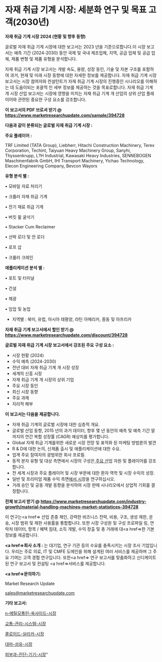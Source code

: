 # 자재 취급 기계 시장: 세분화 연구 및 목표 고객(2030년)

<strong>자재 취급 기계 시장 2024 (현황 및 향후 동향)</strong>

글로벌 자재 취급 기계 시장에 대한 보고서는 2023 년을 기준으로합니다.이 시장 보고서는 예측 기간 (2024-2030) 동안 국제 및 국내 제조업체, 지역, 공급 업체 및 공급 업체, 제품 변형 및 제품 유형을 분석합니다.

자재 취급 기계 시장 보고서는 개발 속도, 용량, 성장 동인, 기술 및 자본 구조를 포함하여 과거, 현재 및 미래 시장 동향에 대한 자세한 정보를 제공합니다. 자재 취급 기계 시장 보고서는 시장 참여자와 컨설턴트가 자재 취급 기계 시장의 진행중인 시나리오를 이해하는 데 도움이되는 포괄적 인 세부 정보를 제공하는 것을 목표로합니다. 자재 취급 기계 개 시장 산업 보고서는 시장에 영향을 미치는 자재 취급 기계 개 산업의 상위 산업 플레이어와 관련된 중요한 구성 요소를 강조합니다.



<strong>이 보고서의 PDF 브로셔 받기 @ <a href=https://www.marketresearchupdate.com/sample/394728>https://www.marketresearchupdate.com/sample/394728</a></strong>



<strong>다음과 같이 분류되는 글로벌 자재 취급 기계 시장 :</strong>



<strong>주요 플레이어 :</strong>

TRF Limited (TATA Group), Liebherr, Hitachi Construction Machinery, Terex Corporation, Techint, Taiyuan Heavy Machinery Group, Sanyhi, Thyssenkrupp, L?H Industrial, Kawasaki Heavy Industries, SENNEBOGEN Maschinenfabrik GmbH, IHI Transport Machinery, Yichao Technology, Elecon Engineering Company, Bevcon Wayors



<strong>유형 분석 별 :</strong>

• 모바일 자료 처리기

• 크롤러 자재 취급 기계

• 전기 재료 취급 기계

• 버킷 휠 굴삭기

• Stacker Cum Reclaimer

• 선박 로더 및 언 로더

• 로프 삽

• 크롤러 크레인



<strong>애플리케이션 분석 별 :</strong>

• 포트 및 터미널

• 건설

• 채광

• 임업 및 농업

<ul>
  <li>지역별 : 북미, 유럽, 아시아 태평양, 라틴 아메리카, 중동 및 아프리카</li>
</ul>


<strong>자재 취급 기계 보고서에서 할인 받기 @ <a href=https://www.marketresearchupdate.com/discount/394728>https://www.marketresearchupdate.com/discount/394728</a></strong>



<strong>글로벌 자재 취급 기계 시장 보고서에서 강조된 주요 구성 요소 :</strong>
<ul>
  <li>시장 현황 (2024)</li>
  <li>수익 예측 (2024-2030)</li>
  <li>전년 대비 자재 취급 기계 개 시장 성장</li>
  <li>세계의 신흥 시장</li>
  <li>자재 취급 기계 개 시장의 상위 기업</li>
  <li>주요 시장 동인</li>
  <li>최신 시장 동향</li>
  <li>주요 과제</li>
  <li>지리적 해부</li>
</ul>


<strong>이 보고서는 다음을 제공합니다.</strong>
<ul>
  <li>자재 취급 기계의 글로벌 시장에 대한 심층적 개요.</li>
  <li>글로벌 산업 동향, 2015 년의 과거 데이터, 향후 몇 년 동안의 예측 및 예측 기간 말까지의 연간 복합 성장률 (CAGR) 예상치를 평가합니다.</li>
  <li>Global 자재 취급 기계를위한 새로운 시장 전망 및 표적화 된 마케팅 방법론의 발견</li>
  <li>R &amp; D에 대한 논의, 신제품 출시 및 애플리케이션에 대한 수요.</li>
  <li>업계 주요 참여자의 광범위한 회사 프로필.</li>
  <li>동적 분자 유형 및 대상 측면에서 시장의 구성은<a href=> 주요 산</a>업 자원 및 플레이어를 강조합니다.</li>
  <li>전 세계 시장과 주요 플레이어 및 시장 부문에 대한 환자 역학 및 시장 수익의 성장.</li>
  <li>일반 및 프리미엄 제품 수익 측면<a href=>에서 시</a>장을 연구하십시오.</li>
  <li>거래 승인 및 공동 개발 동향을 분석하여 시장 판매 시나리오에서 상업적 기회를 결정합니다.</li>
</ul>



<strong>전체 보고서 받기 @ <a href=https://www.marketresearchupdate.com/industry-growth/material-handling-machines-market-statistices-394728>https://www.marketresearchupdate.com/industry-growth/material-handling-machines-market-statistices-394728</a></strong>

이 연구는<a href=> 산업 존중</a> 체인, 강력한 비즈니스 전략, 비용, 구조, 생성 제한, 운송, 시장 범위 및 제한 사용률을 통합합니다. 또한 시장 구성원 및 구성 프로파일 링, 연락처 데이터, 항목 / 혜택 침대, 소득 개발, 수익 창출 및 총 거래에 대<a href=>한 기본 </a>정보를 제공합니다.



<strong><a href=>회사 소</a>개 :</strong>
는 대기업, 연구 기관 등의 수요를 충족시키는 시장 조사 기업입니다. 우리는 주로 의료, IT 및 CMFE 도메인을 위해 설계된 여러 서비스를 제공하며 그 주요 기여는 고객 경험 연구입니다. 또한<a href=> 연구 보</a>고서를 맞춤화하고 신디케이트 된 연구 보고서 및 컨설팅 <a href=>서비스</a>를 제공합니다.



<strong><a href=>문의하기:</a></strong>

Market Research Update

sales@marketresearchupdate.com



<strong>기타 보고서:</strong>

<a href=https://www.linkedin.com/pulse/n-메틸모폴린-옥사이드-시장-세분화-연구-및-목표-고객2029년/>n-메틸모폴린-옥사이드-시장</a>

<a href=https://www.linkedin.com/pulse/교통-관리-시스템-시장-경쟁-분석-및-성장-잠재력-2029-trend-tracking-tips-360-analysis-oh2qf/>교통-관리-시스템-시장</a>

<a href=https://www.linkedin.com/pulse/콜로이드-실리카-시장-현재-및-미래-성장-2029-data-dive-diaries-24-analysis-kptff/>콜로이드-실리카-시장</a>

<a href=https://www.linkedin.com/pulse/대마-섬유-시장-진입-전략-및-위험-평가2030년-analytics-avenue-adventures-24-ana-3hbif/>대마-섬유-시장</a>

<a href=https://www.linkedin.com/pulse/피부과-진단-기기-시장-경쟁-분석-및-성장-잠재력-2029-analytics-alchemy-360-analysis-7qwtf/>피부과-진단-기기-시장</a>"
